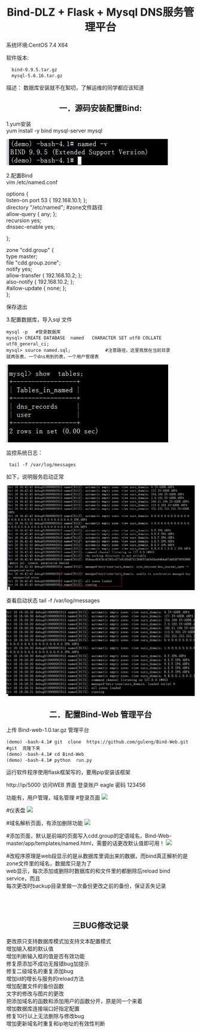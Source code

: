 

<h1 align = "center">Bind-DLZ + Flask  + Mysql  DNS服务管理平台 </h1>

系统环境:CentOS 7.4 X64

软件版本: 

      bind-9.9.5.tar.gz  
      mysql-5.6.16.tar.gz
描述： 
数据库安装就不在絮叨，了解运维的同学都应该知道

<h2 align = "center">一．源码安装配置Bind: </h2>

1.yum安装<br/>
yum  install  -y bind  mysql-server    mysql<br/>
 

	 
![](https://github.com/1032231418/doc/blob/master/images/1.png?raw=true)



2.配置Bind<br/>
vim /etc/named.conf <br/>

options {<br/>
        listen-on port 53 { 192.168.10.1; };<br/>
        directory       "/etc/named";            #zone文件路径<br/>
        allow-query     { any; };<br/>
        recursion yes;<br/>
        dnssec-enable yes;<br/>

};<br/>

zone  "cdd.group" {<br/>
    type  master;<br/>
    file  "cdd.group.zone";<br/>
            notify yes;<br/>
        allow-transfer { 192.168.10.2; };<br/>
        also-notify { 192.168.10.2; };<br/>
        #allow-update { none; };<br/>
};<br/>


保存退出


3.配置数据库，导入sql 文件

	mysql -p   #登录数据库
	mysql> CREATE DATABASE  named   CHARACTER SET utf8 COLLATE utf8_general_ci; 
	mysql> source named.sql;             #注意路径，这里我放在当前目录
	就两张表，一个dns用到的表，一个用户管理表

![](https://github.com/1032231418/doc/blob/master/images/2.png?raw=true)


监控系统日志：

	 tail -f /var/log/messages
	 
如下，说明服务启动正常

![](https://github.com/1032231418/doc/blob/master/images/3.png?raw=true)

查看启动状态
 tail -f /var/log/messages

![](https://github.com/1032231418/doc/blob/master/images/5.png?raw=true)

<h2 align = "center">二．配置Bind-Web 管理平台 </h2>

上传 Bind-web-1.0.tar.gz 管理平台

	(demo) -bash-4.1# git  clone  https://github.com/guleng/Bind-Web.git  #git  克隆下来
	(demo) -bash-4.1# cd Bind-Web
	(demo) -bash-4.1# python  run.py     

运行软件程序使用flask框架写的，要用pip安装该框架

http://ip/5000   访问WEB 界面 登录账户 eagle 密码 123456

功能有，用户管理，域名管理
#登录页面
![](https://github.com/guleng/Bind-Web/raw/master/image/11.png?raw=true)

#仪表盘
![](https://github.com/guleng/Bind-Web/raw/master/image/22.png?raw=true)

#域名解析页面，有添加删除功能
![](https://github.com/guleng/Bind-Web/raw/master/image/33.png?raw=true)

#添加页面，默认是前端的页面写入cdd.group的定语域名，Bind-Web-master/app/templates/named.html，需要的话更改默认值即可用！
![](https://github.com/guleng/Bind-Web/raw/master/image/44.png?raw=true)

#改程序原理是web段显示的是从数据库里调出来的数据，而bind真正解析的是zone文件里的域名，数据库只是为了<br/>
web显示，每次添加或删除时数据库的和文件里的都删除后reload bind  service，而且<br/>
每次更改时backup目录里做一次备份更改之前的备份，保证丢失记录<br/>
<br/>
<br/>
<br/>
<h2 align = "center">三BUG修改记录 </h2>
更改原只支持数据库模式加支持文本配置模式<br/>
增加输入框的默认值<br/>
增加判断输入框的值是否有效功能<br/>
修复原添加不成功无报错bug加提示<br/>
修复二级域名的重复添加bug<br/>
增加id的增长与服务的reload方法<br/>
增加配置文件的备份函数<br/>
文字的修改与图片的更改<br/>
把添加域名的函数和添加用户的函数分开，原是同一个来着<br/>
增加数据库连接端口好指定配置<br/>
修复10行以上无法删除与修改bug<br/>
增加更新域名时重复和ip地址的有效性判断<br/>
